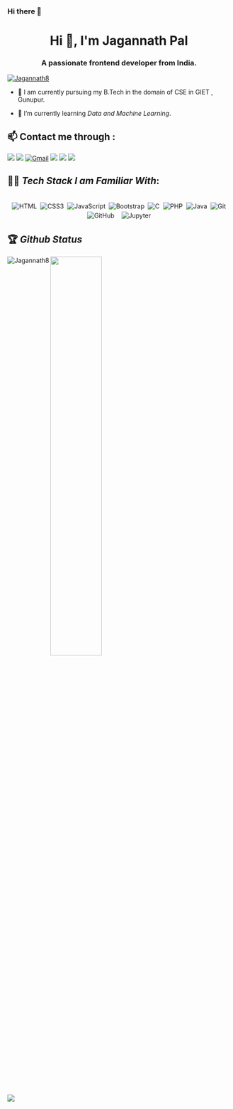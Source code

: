 ### Hi there 👋

<!--
**Jagannath8/Jagannath8** is a ✨ _special_ ✨ repository because its `README.md` (this file) appears on your GitHub profile.

Here are some ideas to get you started:

- 🔭 I’m currently working on ...
- 🌱 I’m currently learning ...
- 👯 I’m looking to collaborate on ...
- 🤔 I’m looking for help with ...
- 💬 Ask me about ...
- 📫 How to reach me: ...
- 😄 Pronouns: ...
- ⚡ Fun fact: ...
-->

<h1 align="center">Hi 👋, I'm Jagannath Pal</h1>
<h3 align="center">A passionate frontend developer from India. </h3>

<p align="left"> <a href="https://github.com/ryo-ma/github-profile-trophy"><img src="https://github-profile-trophy.vercel.app/?username=Jagannath8" alt="Jagannath8" /></a> </p>


- 🔭 I am currently pursuing my B.Tech in the domain of CSE in GIET , Gunupur.

- 🌱 I’m currently learning *Data  and Machine Learning*.


## 📫 Contact me through :<br>
[<img src="https://img.shields.io/badge/YouTube-%23FF0000.svg?&style=for-the-badge&logo=YouTube&logoColor=white">](https://www.youtube.com/channel/UC196cZJxnMFN2wb_yMW1igQ)
[<img src="https://img.shields.io/badge/Github-%23000000.svg?&style=for-the-badge&logo=github&logoColor=white">](https://github.com/Jagannath8)
[<img alt="Gmail" src="https://img.shields.io/badge/Gmail-D14836?style=for-the-badge&logo=gmail&logoColor=white" />](mailto:jagannath9611@gmail.com)
[<img src="https://img.shields.io/badge/linkedin-%230077B5.svg?&style=for-the-badge&logo=linkedin&logoColor=white">](https://www.linkedin.com/in/jagannath-pal-a26403178/)
[<img src="https://img.shields.io/badge/instagram-%23E4405F.svg?&style=for-the-badge&logo=Instagram&logoColor=white">](https://www.instagram.com/_jagannath_08/)
[<img src="https://img.shields.io/badge/facebook-%230055B5.svg?&style=for-the-badge&logo=facebook&logoColor=white">](https://www.facebook.com/jagannath.08/)




## 👨‍💻 *Tech Stack I am Familiar With*:

<p align="center">
<br/>
<img alt="HTML" src="https://img.shields.io/badge/HTML%20-%23F05033.svg?&style=for-the-badge&logo=HTML&logoColor=white" style="margin:2px;"/>
<img alt="CSS3" src="https://img.shields.io/badge/css3%20-%231572B6.svg?&style=for-the-badge&logo=css3&logoColor=white" style="margin:2px;"/>
<img alt="JavaScript" src="https://img.shields.io/badge/javascript%20-%23323330.svg?&style=for-the-badge&logo=javascript&logoColor=%23F7DF1E" style="margin:2px;"/>
<img alt="Bootstrap" src="https://img.shields.io/badge/bootstrap%20-%23563D7C.svg?&style=for-the-badge&logo=bootstrap&logoColor=white" style="margin:2px;"/>
<img alt="C" src="https://img.shields.io/badge/c%20-%2300599C.svg?&style=for-the-badge&logo=c&logoColor=white" style="margin:2px;"/>
<img alt="PHP" src="https://img.shields.io/badge/php%20-%2320232a.svg?&style=for-the-badge&logo=php&logoColor=%2365DAFB" style="margin:2px;"/>
<img alt="Java" src="https://img.shields.io/badge/java-%234ea94b.svg?&style=for-the-badge&logo=java&logoColor=white" style="margin:2px;"/>
<img alt="Git" src="https://img.shields.io/badge/git%20-%23F05033.svg?&style=for-the-badge&logo=git&logoColor=white" style="margin:2px;"/>
<img alt="GitHub" src="https://img.shields.io/badge/github%20-%23121011.svg?&style=for-the-badge&logo=github&logoColor=white" style="margin:2px;"/>
<img alt="" src ="https://img.shields.io/badge/%20-%2304599C.svg?&style=for-the-badge&logo=&logoColor=white" style="margin:2px;"/>
<img alt="Jupyter" src ="https://img.shields.io/badge/jupyter%20-%23E05000.svg?&style=for-the-badge&logo=jupyter&logoColor=white" style="margin:2px;"/>

   
<br/>
</p>



## 🏆 *Github Status*


<p><img align="left" src="https://github-readme-stats.vercel.app/api/top-langs?username=Jagannath8&show_icons=true&theme=dark&locale=en&layout=compact" alt="Jagannath8" /></p>

<p><img align='center' src="https://github-readme-stats.vercel.app/api?username=Jagannath8&&show_icons=true&theme=dark&locale=en&layout=compact" width="48%" align="right" ></p>

<div> 
<img src="https://activity-graph.herokuapp.com/graph?username=Jagannath8&bg_color=FFFFFF&color=000000&line=000000&point=00FF00">
</div>

<!-- 
<div align="center">
  
![visitors](https://visitor-badge.laobi.icu/badge?page_id=Jagannath8)
</div> -->
